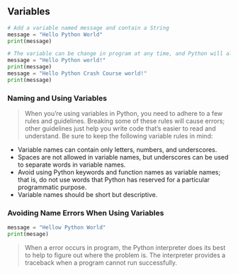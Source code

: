 ## Variables


```python
# Add a variable named message and contain a String
message = "Hello Python World"
print(message)
```


```python
# The variable can be change in program at any time, and Python will always keep track of its current value.
message = "Hello Python world!"
print(message)
message = "Hello Python Crash Course world!"
print(message)
```

### Naming and Using Variables

>When you’re using variables in Python, you need to adhere to a few rules and guidelines. Breaking some of these rules will cause errors; other guidelines just help you write code that’s easier to read and understand. Be sure to keep the following variable rules in mind:

- Variable names can contain only letters, numbers, and underscores.
- Spaces are not allowed in variable names, but underscores can be used to separate words in variable names.
- Avoid using Python keywords and function names as variable names; that is, do not use words that Python has reserved for a particular programmatic purpose.
- Variable names should be short but descriptive.

### Avoiding Name Errors When Using Variables


```python
message = "Hellow Python World"
print(mesage)
```

>When a error occurs in program, the Python interpreter does its best to help  to figure out where the problem is. The interpreter provides a traceback when a program cannot run successfully.
